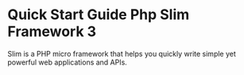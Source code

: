 # Quick Start Guide Php Slim Framework 3

Slim is a PHP micro framework that helps you quickly write simple yet powerful web applications and APIs.

